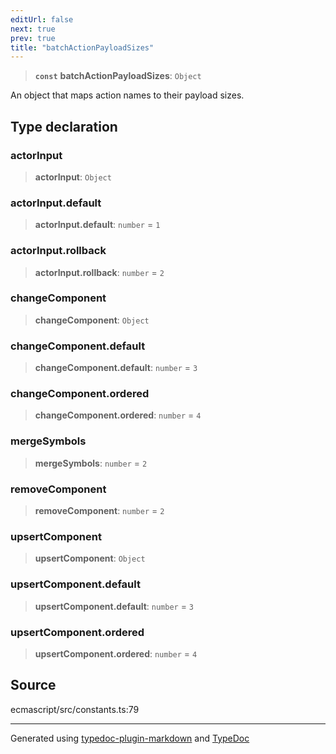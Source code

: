 ```yaml
---
editUrl: false
next: true
prev: true
title: "batchActionPayloadSizes"
---
```


> **`const`** **batchActionPayloadSizes**: `Object`

An object that maps action names to their payload sizes.

## Type declaration

### actorInput

> **actorInput**: `Object`

### actorInput.default

> **actorInput.default**: `number` = `1`

### actorInput.rollback

> **actorInput.rollback**: `number` = `2`

### changeComponent

> **changeComponent**: `Object`

### changeComponent.default

> **changeComponent.default**: `number` = `3`

### changeComponent.ordered

> **changeComponent.ordered**: `number` = `4`

### mergeSymbols

> **mergeSymbols**: `number` = `2`

### removeComponent

> **removeComponent**: `number` = `2`

### upsertComponent

> **upsertComponent**: `Object`

### upsertComponent.default

> **upsertComponent.default**: `number` = `3`

### upsertComponent.ordered

> **upsertComponent.ordered**: `number` = `4`

## Source

ecmascript/src/constants.ts:79

***

Generated using [typedoc-plugin-markdown](https://www.npmjs.com/package/typedoc-plugin-markdown) and [TypeDoc](https://typedoc.org/)
